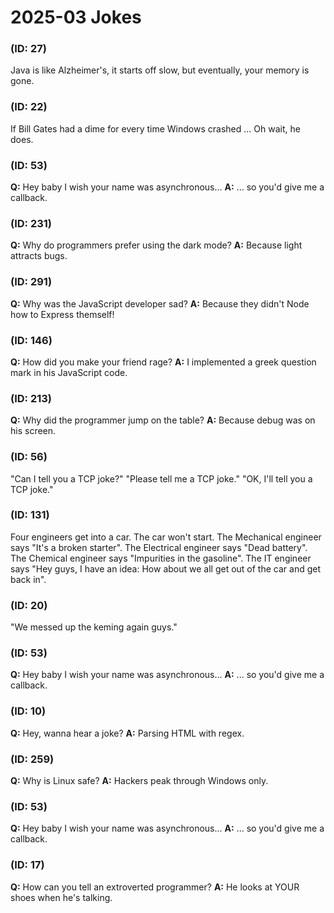 # 2025-03 Jokes


###  (ID: 27)
Java is like Alzheimer's, it starts off slow, but eventually, your memory is gone.

###  (ID: 22)
If Bill Gates had a dime for every time Windows crashed ... Oh wait, he does.

###  (ID: 53)
**Q:** Hey baby I wish your name was asynchronous...
**A:** ... so you'd give me a callback.

###  (ID: 231)
**Q:** Why do programmers prefer using the dark mode?
**A:** Because light attracts bugs.

###  (ID: 291)
**Q:** Why was the JavaScript developer sad?
**A:** Because they didn't Node how to Express themself!

###  (ID: 146)
**Q:** How did you make your friend rage?
**A:** I implemented a greek question mark in his JavaScript code.

###  (ID: 213)
**Q:** Why did the programmer jump on the table?
**A:** Because debug was on his screen.

###  (ID: 56)
"Can I tell you a TCP joke?"
"Please tell me a TCP joke."
"OK, I'll tell you a TCP joke."

###  (ID: 131)
Four engineers get into a car. The car won't start.
The Mechanical engineer says "It's a broken starter".
The Electrical engineer says "Dead battery".
The Chemical engineer says "Impurities in the gasoline".
The IT engineer says "Hey guys, I have an idea: How about we all get out of the car and get back in".

###  (ID: 20)
"We messed up the keming again guys."

###  (ID: 53)
**Q:** Hey baby I wish your name was asynchronous...
**A:** ... so you'd give me a callback.

###  (ID: 10)
**Q:** Hey, wanna hear a joke?
**A:** Parsing HTML with regex.

###  (ID: 259)
**Q:** Why is Linux safe?
**A:** Hackers peak through Windows only.

###  (ID: 53)
**Q:** Hey baby I wish your name was asynchronous...
**A:** ... so you'd give me a callback.

###  (ID: 17)
**Q:** How can you tell an extroverted programmer?
**A:** He looks at YOUR shoes when he's talking.
